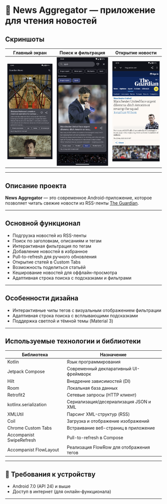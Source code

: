 # 📰 News Aggregator — приложение для чтения новостей

## Скриншоты

| Главный экран | Поиск и фильтрация | Открытие новости |
|---------------|--------------------|------------------|
| ![](screenshots/home.png) | ![](screenshots/search.png) | ![](screenshots/article.png) |

---

## Описание проекта

**News Aggregator** — это современное Android-приложение, которое позволяет читать свежие новости из RSS-ленты [The Guardian](https://www.theguardian.com).

---

## Основной функционал

- Подгрузка новостей из RSS-ленты
- Поиск по заголовкам, описаниям и тегам
- Интерактивная фильтрация по тегам
- Добавление новостей в избранное
- Pull-to-refresh для ручного обновления
- Открытие статей в Custom Tabs
- Возможность поделиться статьёй
- Кеширование новостей для оффлайн-просмотра
- Адаптивная строка поиска с подсказками и фильтрами

---

## Особенности дизайна

- Интерактивные чипы тегов с визуальным отображением фильтрации
- Адаптивная строка поиска c всплывающими подсказками
- Поддержка светлой и тёмной темы (Material 3)

---

## Используемые технологии и библиотеки

| Библиотека                    | Назначение                                          |
|-------------------------------|-----------------------------------------------------|
| Kotlin                        | Язык программирования                              |
| Jetpack Compose               | Современный декларативный UI-фреймворк             |
| Hilt                          | Внедрение зависимостей (DI)                        |
| Room                          | Локальная база данных                              |
| Retrofit2                     | Сетевые запросы (HTTP клиент)                      |
| kotlinx.serialization         | Сериализация/десериализация JSON и XML            |
| XMLUtil                       | Парсинг XML-структур (RSS)                         |
| Coil                          | Загрузка и отображение изображений                 |
| Chrome Custom Tabs            | Встраивание веб-страниц в приложение               |
| Accompanist SwipeRefresh      | Pull-to-refresh в Compose                          |
| Accompanist FlowLayout        | Реализация FlowRow для отображения тегов          |


---

## 📱 Требования к устройству

- Android 7.0 (API 24) и выше
- Доступ в интернет (для онлайн-функционала)

---
